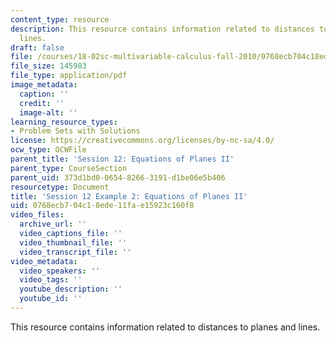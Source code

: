 ```yaml
---
content_type: resource
description: This resource contains information related to distances to planes and
  lines.
draft: false
file: /courses/18-02sc-multivariable-calculus-fall-2010/0768ecb704c18ede11fae15923c160f8_MIT18_02SC_notes_6.pdf
file_size: 145903
file_type: application/pdf
image_metadata:
  caption: ''
  credit: ''
  image-alt: ''
learning_resource_types:
- Problem Sets with Solutions
license: https://creativecommons.org/licenses/by-nc-sa/4.0/
ocw_type: OCWFile
parent_title: 'Session 12: Equations of Planes II'
parent_type: CourseSection
parent_uid: 373d1bd0-0654-8266-3191-d1be06e5b406
resourcetype: Document
title: 'Session 12 Example 2: Equations of Planes II'
uid: 0768ecb7-04c1-8ede-11fa-e15923c160f8
video_files:
  archive_url: ''
  video_captions_file: ''
  video_thumbnail_file: ''
  video_transcript_file: ''
video_metadata:
  video_speakers: ''
  video_tags: ''
  youtube_description: ''
  youtube_id: ''
---
```

This resource contains information related to distances to planes and lines.